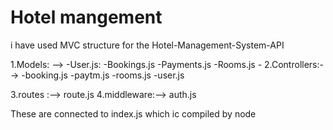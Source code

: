 # Hotel mangement
 i have used MVC structure for the Hotel-Management-System-API

 1.Models: -->
              -User.js:
              -Bookings.js
              -Payments.js
              -Rooms.js              -
 2.Controllers:-->
                  -booking.js
                  -paytm.js
                  -rooms.js
                  -user.js
                  
 3.routes :-->  route.js
 4.middleware:--> auth.js
 
 These are connected to index.js  which ic compiled by node 
